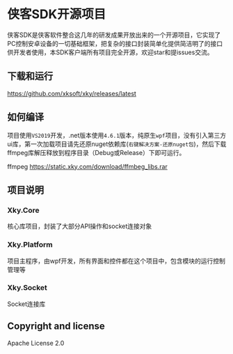 # 侠客SDK开源项目
侠客SDK是侠客软件整合这几年的研发成果开放出来的一个开源项目，它实现了PC控制安卓设备的一切基础框架，把复杂的接口封装简单化提供简洁明了的接口供开发者使用，本SDK客户端所有项目完全开源，欢迎star和提issues交流。

## 下载和运行
https://github.com/xksoft/xky/releases/latest



## 如何编译
  
项目使用`VS2019`开发，.net版本使用`4.6.1`版本，纯原生`wpf`项目，没有引入第三方ui库，第一次加载项目请先还原nuget依赖库(`右键解决方案-还原nuget包`)，然后下载ffmpeg库解压释放到程序目录（Debug或Release）下即可运行。

ffmpeg https://static.xky.com/download/ffmbeg_libs.rar

## 项目说明

### Xky.Core
核心库项目，封装了大部分API操作和socket连接对象

### Xky.Platform
项目主程序，由wpf开发，所有界面和控件都在这个项目中，包含模块的运行控制管理等

### Xky.Socket
Socket连接库

## Copyright and license

Apache License 2.0
